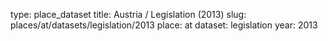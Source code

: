 type: place_dataset
title: Austria / Legislation (2013)
slug: places/at/datasets/legislation/2013
place: at
dataset: legislation
year: 2013
